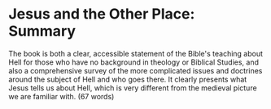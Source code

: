 # Jesus and the Other Place: Summary

The book is both a clear, accessible statement of the Bible's teaching 
about Hell for those who have no background in theology or Biblical Studies, 
and also a comprehensive survey of the more complicated issues and doctrines 
around the subject of Hell and who goes there.  It clearly presents what 
Jesus tells us about Hell, which is very different from the medieval picture 
we are familiar with.
(67 words)

